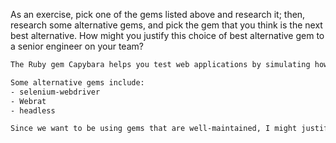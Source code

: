 As an exercise, pick one of the gems listed above and research it;
then, research some alternative gems, and pick the gem that you think
is the next best alternative. How might you justify this choice of best
alternative gem to a senior engineer on your team?

```txt
The Ruby gem Capybara helps you test web applications by simulating how a real world user would interact with the app. It has been downloaded over 16 million times from rubygems.org, with over 2,250 commits.

Some alternative gems include:
- selenium-webdriver
- Webrat
- headless

Since we want to be using gems that are well-maintained, I might justify the use of setlenium-webdriver by pointing out that the development activity of selenium-webdriver is 'very active' (last commit about a month ago), compaed to capybara's 'less active' (last commit about a year ago) [per https://www.ruby-toolbox.com/categories/browser_testing]. 
```

